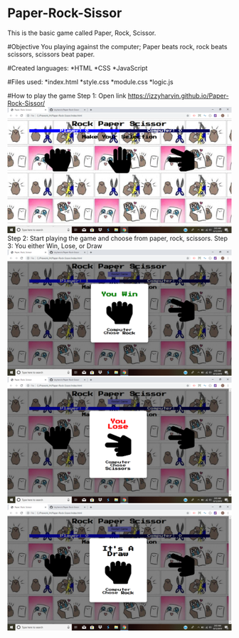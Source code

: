 # Paper-Rock-Sissor
This is the basic game called Paper, Rock, Scissor.

#Objective
You playing against the computer; Paper beats rock, rock beats scissors, scissors beat paper.

#Created languages:
*HTML
*CSS
*JavaScript

#Files used:
*index.html
*style.css
*module.css
*logic.js

#How to play the game
Step 1: Open link https://izzyharvin.github.io/Paper-Rock-Sissor/<br>
![Game](./pictures/game.png)
Step 2: Start playing the game and choose from paper, rock, scissors.
Step 3: You either Win, Lose, or Draw<br>
![Win](./pictures/Win.png)<br>
![Lose](./pictures/Lose.png)<br>
![Draw](./pictures/Draw.png)<br>